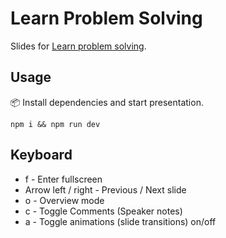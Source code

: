 # Learn Problem Solving

Slides for [Learn problem solving](https://joyofcode.xyz/learn-problem-solving).

## Usage

📦️ Install dependencies and start presentation.

```shell
npm i && npm run dev
```

## Keyboard

-   f - Enter fullscreen
-   Arrow left / right - Previous / Next slide
-   o - Overview mode
-   c - Toggle Comments (Speaker notes)
-   a - Toggle animations (slide transitions) on/off
